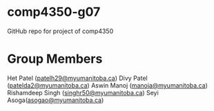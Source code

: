 # comp4350-g07
GitHub repo for project of comp4350

# Group Members

Het Patel (patelh29@myumanitoba.ca)
Divy Patel (patelda2@myumanitoba.ca)
Aswin Manoj (manoja@myumanitoba.ca)
Rishamdeep Singh (singhr50@myumanitoba.ca)
Seyi Asoga(asogao@myumanitoba.ca)

